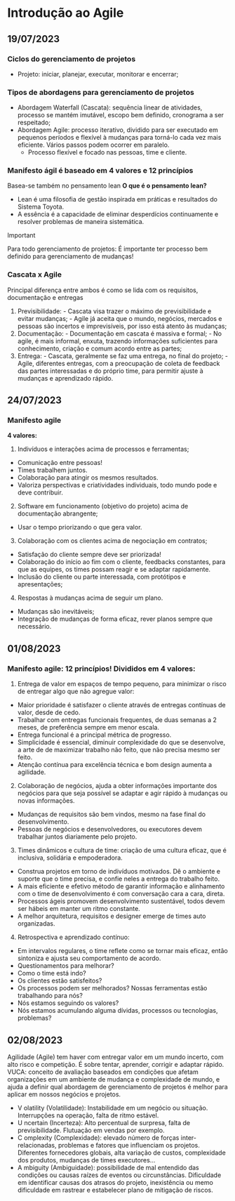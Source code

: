 # Introdução ao Agile
## 19/07/2023
### Ciclos do gerenciamento de projetos
 - Projeto: iniciar, planejar, executar, monitorar e encerrar;

### Tipos de abordagens para gerenciamento de projetos
   - Abordagem Waterfall (Cascata): sequência linear de atividades, processo se mantém imutável, escopo bem definido, cronograma a ser respeitado;
   - Abordagem Agile: processo iterativo, dividido para ser executado em pequenos períodos e flexível à mudanças para torná-lo cada vez mais eficiente. Vários passos podem ocorrer em paralelo.
     - Processo flexível e focado nas pessoas, time e cliente.

### **Manifesto ágil é baseado em 4 valores e 12 princípios**
  Basea-se também no pensamento lean 
  **O que é o pensamento lean?**
  - Lean é uma filosofia de gestão inspirada em práticas e resultados do Sistema Toyota.
  - A essência é a capacidade de eliminar desperdícios continuamente e resolver problemas de maneira sistemática. 
 > [!IMPORTANT]
 > Para todo gerenciamento de projetos: É importante ter processo bem definido para gerenciamento de mudanças!

### Cascata x Agile
  Principal diferença entre ambos é como se lida com os requisitos, documentação e entregas
  1. Previsibilidade:
    - Cascata visa trazer o máximo de previsibilidade e evitar mudanças;
    - Agile já aceita que o mundo, negócios, mercados e pessoas são incertos e imprevisíveis, por isso está atento às mudanças;
  2. Documentação:
    - Documentação em cascata é massiva e formal;
    - No agile, é mais informal, enxuta, trazendo informações suficientes para conhecimento, criação e comum acordo entre as partes;
  3. Entrega:
    - Cascata, geralmente se faz uma entrega, no final do projeto;
    - Agile, diferentes entregas, com a preocupação de coleta de feedback das partes interessadas e do próprio time, para permitir ajuste à mudanças e aprendizado rápido.

## 24/07/2023
### Manifesto agile
**4 valores:**
 1. Indivíduos e interações acima de processos e ferramentas;
  - Comunicação entre pessoas!
  - Times trabalhem juntos.
  - Colaboração para atingir os mesmos resultados.
  - Valoriza perspectivas e criatividades individuais, todo mundo pode e deve contribuir.
 2. Software em funcionamento (objetivo do projeto) acima de documentação abrangente;
  - Usar o tempo priorizando o que gera valor.
 3. Colaboração com os clientes acima de negociação em contratos;
  - Satisfação do cliente sempre deve ser priorizada!
  - Colaboração do início ao fim com o cliente, feedbacks constantes, para que as equipes, os times possam reagir e se adaptar rapidamente.
  - Inclusão do cliente ou parte interessada, com protótipos e apresentações;
 4. Respostas à mudanças acima de seguir um plano.
  - Mudanças são inevitáveis;
  - Integração de mudanças de forma eficaz, rever planos sempre que necessário.

## 01/08/2023
### Manifesto agile: 12 princípios! Divididos em 4 valores:
1. Entrega de valor em espaços de tempo pequeno, para minimizar o risco de entregar algo que não agregue valor:
 - Maior prioridade é satisfazer o cliente através de entregas contínuas de valor, desde de cedo.
 - Trabalhar com entregas funcionais frequentes, de duas semanas a 2 meses, de preferência sempre em menor escala.
 - Entrega funcional é a principal métrica de progresso.
 - Simplicidade é essencial, diminuir complexidade do que se desenvolve, a arte de de maximizar trabalho não feito, que não precisa mesmo ser feito.
 - Atenção contínua para excelência técnica e bom design aumenta a agilidade.
2. Colaboração de negócios, ajuda a obter informações importante dos negócios para que seja possível se adaptar e agir rápido à mudanças ou novas informações.
 - Mudanças de requisitos são bem vindos, mesmo na fase final do desenvolvimento. 
 - Pessoas de negócios e desenvolvedores, ou executores devem trabalhar juntos diariamente pelo projeto.
3. Times dinâmicos e cultura de time: criação de uma cultura eficaz, que é inclusiva, solidária e empoderadora.
 - Construa projetos em torno de indivíduos motivados. Dê o ambiente e suporte que o time precisa, e confie neles a entrega do trabalho feito.
 - A mais eficiente e efetivo método de garantir informação e alinhamento com o time de desenvolvimento é com conversação cara a cara, direta.
 - Processos ágeis promovem desenvolvimento sustentável, todos devem ser hábeis em manter um ritmo constante.
 - A melhor arquitetura, requisitos e designer emerge de times auto organizadas.
4. Retrospectiva e aprendizado contínuo:
 - Em intervalos regulares, o time reflete como se tornar mais eficaz, então sintoniza e ajusta seu comportamento de acordo.
 - Questionamentos para melhorar?
 - Como o time está indo?
 - Os clientes estão satisfeitos?
 - Os processos podem ser melhorados? Nossas ferramentas estão trabalhando para nós?
 - Nós estamos seguindo os valores?
 - Nós estamos acumulando alguma dívidas, processos ou tecnologias, problemas?

## 02/08/2023
Agilidade (Agile) tem haver com entregar valor em um mundo incerto, com alto risco e competição. É sobre tentar, aprender, corrigir e adaptar rápido.
VUCA: conceito de avaliação baseados em condições que afetam organizações em um ambiente de mudança e complexidade de mundo, e ajuda a definir qual abordagem de gerenciamento de projetos é melhor para aplicar em nossos negócios e projetos.
 - V olatility (Volatilidade): Instabilidade em um negócio ou situação. Interrupções na operação, falta de ritmo estável.
 - U ncertain (Incerteza): Alto percentual de surpresa, falta de previsibilidade. Flutuação em vendas por exemplo.
 - C omplexity (Complexidade): elevado número de forças inter-relacionadas, problemas e fatores que influenciam os projetos. Diferentes fornecedores globais, alta variação de custos, complexidade dos produtos, mudanças de times executores...
 - A mbiguity (Ambiguidade): possibilidade de mal entendido das condições ou causas raízes de eventos ou circunstâncias. Dificuldade em identificar causas dos atrasos do projeto, inexistência ou memo dificuldade em rastrear e estabelecer plano de mitigação de riscos.

